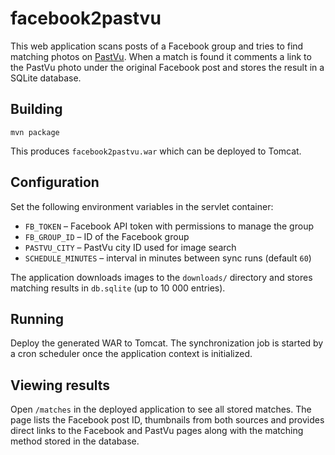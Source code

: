 # facebook2pastvu

This web application scans posts of a Facebook group and tries to find matching photos on [PastVu](https://pastvu.com). When a match is found it comments a link to the PastVu photo under the original Facebook post and stores the result in a SQLite database.

## Building

```
mvn package
```

This produces `facebook2pastvu.war` which can be deployed to Tomcat.

## Configuration

Set the following environment variables in the servlet container:

- `FB_TOKEN` – Facebook API token with permissions to manage the group
- `FB_GROUP_ID` – ID of the Facebook group
- `PASTVU_CITY` – PastVu city ID used for image search
- `SCHEDULE_MINUTES` – interval in minutes between sync runs (default `60`)

The application downloads images to the `downloads/` directory and stores matching results in `db.sqlite` (up to 10 000 entries).

## Running

Deploy the generated WAR to Tomcat. The synchronization job is started by a cron scheduler once the application context is initialized.

## Viewing results

Open `/matches` in the deployed application to see all stored matches. The page
lists the Facebook post ID, thumbnails from both sources and provides direct
links to the Facebook and PastVu pages along with the matching method stored in
the database.
